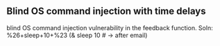 ## Blind OS command injection with time delays
blind OS command injection vulnerability in the feedback function.
Soln: %26+sleep+10+%23 (& sleep 10 # -> after email)